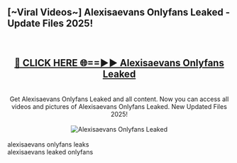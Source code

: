 <h2>[~Viral Videos~] Alexisaevans Onlyfans Leaked - Update Files 2025!</h2>
<br>
<div align="center">
<h2><a href="https://betterlinks.top/A2PfLJ" rel="nofollow">🔴 CLICK HERE 🌐==►► Alexisaevans Onlyfans Leaked</a></h2>
<br>
Get Alexisaevans Onlyfans Leaked and all content. Now you can access all videos and pictures of Alexisaevans Onlyfans Leaked. New Updated Files 2025!
<br>
<br>
<a href="https://betterlinks.top/A2PfLJ" rel="nofollow" data-target="animated-image.originalLink"><img src="https://i.ibb.co.com/WyWwxjT/player-gif2.gif" alt="Alexisaevans Onlyfans Leaked" style="max-width: 100%; display: inline-block;" data-target="animated-image.originalImage"></a>
</div>
<br>
alexisaevans onlyfans leaks<br>
alexisaevans leaked onlyfans